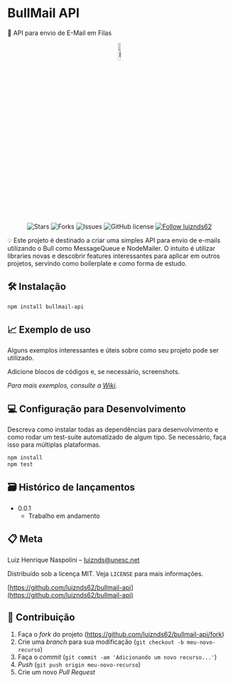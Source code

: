 # BullMail API

📜 API para envio de E-Mail em Filas

<p align="center">
<img src="https://www.flaticon.com/svg/vstatic/svg/893/893247.svg?token=exp=1612279235~hmac=b2e5bbc8c01641ffebd4c9469ce4bccd" alt="Logo" border="0" width="10%">
</p>

<p align="center">     
   <img alt="Stars" src="https://img.shields.io/github/stars/luiznds62/bullmail-api" />

   <img alt="Forks" src="https://img.shields.io/github/forks/luiznds62/bullmail-api" />

   <img alt="Issues" src="https://img.shields.io/github/issues/luiznds62/bullmail-api" />

   <img alt="GitHub license" src="https://img.shields.io/github/license/luiznds62/readme-model?color=4A90E2&label=LICENSE&logo=3C424B&logoColor=3C424B" />

  <a href="https://github.com/luiznds62">
    <img alt="Follow luiznds62" src="https://img.shields.io/static/v1?label=Follow&message=luiznds62" />
  </a>
</p>

💡 Este projeto é destinado a criar uma simples API para envio de e-mails utilizando o Bull como MessageQueue e NodeMailer. O intuito é utilizar libraries novas e descobrir features interessantes para aplicar em outros projetos, servindo como boilerplate e como forma de estudo.

## 🛠 Instalação

```sh
npm install bullmail-api
```

## 📈 Exemplo de uso

Alguns exemplos interessantes e úteis sobre como seu projeto pode ser utilizado.

Adicione blocos de códigos e, se necessário, screenshots.

_Para mais exemplos, consulte a [Wiki](wiki)._ 

## 💻 Configuração para Desenvolvimento

Descreva como instalar todas as dependências para desenvolvimento e como rodar um test-suite automatizado de algum tipo. Se necessário, faça isso para múltiplas plataformas.

```sh
npm install
npm test
```

## 🗃 Histórico de lançamentos

* 0.0.1
    * Trabalho em andamento

## 📋 Meta

Luiz Henrique Naspolini – luiznds@unesc.net

Distribuído sob a licença MIT. Veja `LICENSE` para mais informações.

[https://github.com/luiznds62/bullmail-api](https://github.com/luiznds62/bullmail-api)

## 🚀 Contribuição

1. Faça o _fork_ do projeto (<https://github.com/luiznds62/bullmail-api/fork>)
2. Crie uma _branch_ para sua modificação (`git checkout -b meu-novo-recurso`)
3. Faça o _commit_ (`git commit -am 'Adicionando um novo recurso...'`)
4. _Push_ (`git push origin meu-novo-recurso`)
5. Crie um novo _Pull Request_

